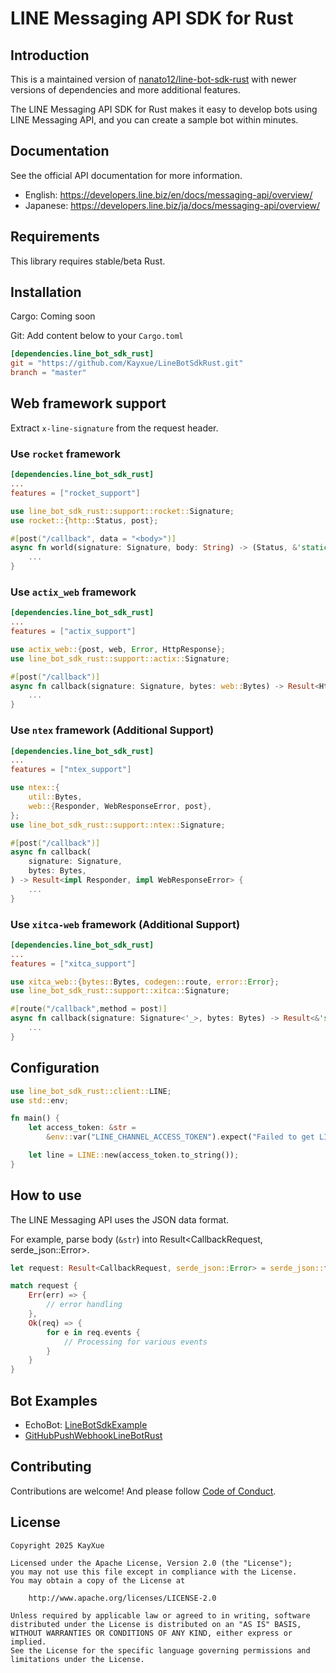 # LINE Messaging API SDK for Rust

## Introduction

This is a maintained version of [nanato12/line-bot-sdk-rust](https://github.com/nanato12/line-bot-sdk-rust) with newer versions of dependencies and more additional features.

The LINE Messaging API SDK for Rust makes it easy to develop bots using LINE Messaging API, and you can create a sample bot within minutes.

## Documentation

See the official API documentation for more information.

- English: <https://developers.line.biz/en/docs/messaging-api/overview/>
- Japanese: <https://developers.line.biz/ja/docs/messaging-api/overview/>

## Requirements

This library requires stable/beta Rust.

## Installation

Cargo: Coming soon

Git: Add content below to your `Cargo.toml`

```toml
[dependencies.line_bot_sdk_rust]
git = "https://github.com/Kayxue/LineBotSdkRust.git"
branch = "master"
```

## Web framework support

Extract `x-line-signature` from the request header.

### Use `rocket` framework

```toml
[dependencies.line_bot_sdk_rust]
...
features = ["rocket_support"]
```

```rust
use line_bot_sdk_rust::support::rocket::Signature;
use rocket::{http::Status, post};

#[post("/callback", data = "<body>")]
async fn world(signature: Signature, body: String) -> (Status, &'static str) {
    ...
}
```

### Use `actix_web` framework

```toml
[dependencies.line_bot_sdk_rust]
...
features = ["actix_support"]
```

```rust
use actix_web::{post, web, Error, HttpResponse};
use line_bot_sdk_rust::support::actix::Signature;

#[post("/callback")]
async fn callback(signature: Signature, bytes: web::Bytes) -> Result<HttpResponse, Error> {
    ...
}
```

### Use `ntex` framework (Additional Support)

```toml
[dependencies.line_bot_sdk_rust]
...
features = ["ntex_support"]
```

```rust
use ntex::{
    util::Bytes,
    web::{Responder, WebResponseError, post},
};
use line_bot_sdk_rust::support::ntex::Signature;

#[post("/callback")]
async fn callback(
    signature: Signature,
    bytes: Bytes,
) -> Result<impl Responder, impl WebResponseError> {
    ...
}
```

### Use `xitca-web` framework (Additional Support)

```toml
[dependencies.line_bot_sdk_rust]
...
features = ["xitca_support"]
```

```rust
use xitca_web::{bytes::Bytes, codegen::route, error::Error};
use line_bot_sdk_rust::support::xitca::Signature;

#[route("/callback",method = post)]
async fn callback(signature: Signature<'_>, bytes: Bytes) -> Result<&'static str, Error> {
    ...
}
```

## Configuration

```rust
use line_bot_sdk_rust::client::LINE;
use std::env;

fn main() {
    let access_token: &str =
        &env::var("LINE_CHANNEL_ACCESS_TOKEN").expect("Failed to get LINE_CHANNEL_ACCESS_TOKEN");

    let line = LINE::new(access_token.to_string());
}
```

## How to use

The LINE Messaging API uses the JSON data format.

For example, parse body (`&str`) into Result<CallbackRequest, serde_json::Error>.

```rust
let request: Result<CallbackRequest, serde_json::Error> = serde_json::from_str(body);
```

```rust
match request {
    Err(err) => {
        // error handling
    },
    Ok(req) => {
        for e in req.events {
            // Processing for various events
        }
    }
}
```

## Bot Examples

* EchoBot: [LineBotSdkExample](https://github.com/Kayxue/LineBotSdkExample)
* [GitHubPushWebhookLineBotRust](https://github.com/Kayxue/GitHubPushWebhookLineBotRust)

## Contributing
Contributions are welcome! And please follow [Code of Conduct](https://www.rust-lang.org/policies/code-of-conduct).
## License

```plain
Copyright 2025 KayXue

Licensed under the Apache License, Version 2.0 (the "License");
you may not use this file except in compliance with the License.
You may obtain a copy of the License at

    http://www.apache.org/licenses/LICENSE-2.0

Unless required by applicable law or agreed to in writing, software
distributed under the License is distributed on an "AS IS" BASIS,
WITHOUT WARRANTIES OR CONDITIONS OF ANY KIND, either express or implied.
See the License for the specific language governing permissions and
limitations under the License.
```
